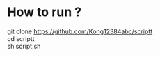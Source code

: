 
# How to run ?
 git clone https://github.com/Kong12384abc/scriptt<br>
 cd scriptt<br>
 sh script.sh
